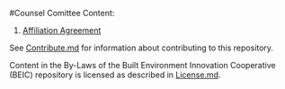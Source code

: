 #Counsel Comittee Content:

1. [Affiliation Agreement](https://github.com/BEICBIM/BEICByLaws/edit/master/Committees/Counsel/AffiliationAgreement.md)

See [Contribute.md](https://github.com/BEICBIM/BEICByLaws/blob/master/Contribute.md) for information about contributing to this  repository.

Content in the By-Laws of the Built Environment Innovation Cooperative (BEIC) repository is licensed as described in [License.md](https://github.com/BEICBIM/BEICByLaws/blob/master/License.md).
